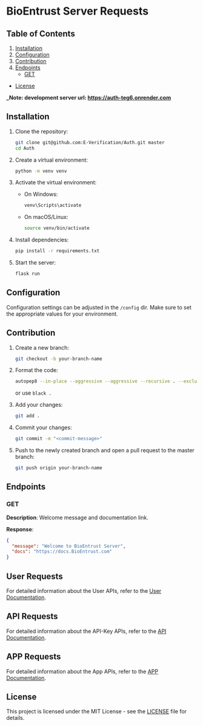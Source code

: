 # BioEntrust Server Requests

## Table of Contents

1. [Installation](#installation)
2. [Configuration](#configuration)
3. [Contribution](#contribution)
4. [Endpoints](#endpoints)
   - [GET](#get)

- [License](#license)

**_Note: development server url: https://auth-teg6.onrender.com**

## Installation

1. Clone the repository:

   ```bash
   git clone git@github.com:E-Verification/Auth.git master
   cd Auth
   ```

2. Create a virtual environment:

   ```bash
   python -m venv venv
   ```

3. Activate the virtual environment:

   - On Windows:
     ```bash
     venv\Scripts\activate
     ```
   - On macOS/Linux:
     ```bash
     source venv/bin/activate
     ```

4. Install dependencies:

   ```bash
   pip install -r requirements.txt
   ```

5. Start the server:

   ```bash
   flask run
   ```

## Configuration

Configuration settings can be adjusted in the `/config` dir. Make sure to set the appropriate values for your environment.

## Contribution

1. Create a new branch:

   ```bash
   git checkout -b your-branch-name
   ```

2. Format the code:

   ```bash
   autopep8 --in-place --aggressive --aggressive --recursive . --exclude venv
   ```
   or use `black .`

3. Add your changes:

   ```bash
   git add .
   ```

4. Commit your changes:

   ```bash
   git commit -m "<commit-message>"
   ```

5. Push to the newly created branch and open a pull request to the master branch:

   ```bash
   git push origin your-branch-name
   ```

## Endpoints

### GET

**Description**: Welcome message and documentation link.

**Response**:

```json
{
  "message": "Welcome to BioEntrust Server",
  "docs": "https://docs.BioEntrust.com"
}
```

## User Requests

For detailed information about the User APIs, refer to the [User Documentation](./docs/signup_docs.md).

 ## API Requests

For detailed information about the API-Key APIs, refer to the [API Documentation](./docs/api_docs.md).

## APP Requests

For detailed information about the App APIs, refer to the [APP Documentation](./docs/app_docs.md).


<!--  ## Article API Documentation

For detailed information about the article APIs, refer to the [Article API Documentation](./docs/article_endpoints.md).

## Comment API Documentation

For detailed information about the comment APIs, refer to the [Comment API Documentation](./docs/comments_endpoints.md).

## User Profile API Documentation

For detailed information about the user profile APIs, refer to the [User Profile API Documentation](./docs/community_endpoints.md).

## Community API Documentation

For detailed information about the Community APIs, refer to the [Community API Documentation](./docs/community_endpoints.md). -->

<!-- ## Data API Documentation

For detailed information about the Data APIs, refer to the [Data API Documentation](./docs/data_endpoints.md).

## Beta Test Feedback API Documentation

For detailed information about the beta testing feedback APIs, refer to the [Beta Test Feedback API Documentation](./docs/feedback_endpoints.md). -->

## License

This project is licensed under the MIT License - see the [LICENSE](/LICENSE) file for details.


